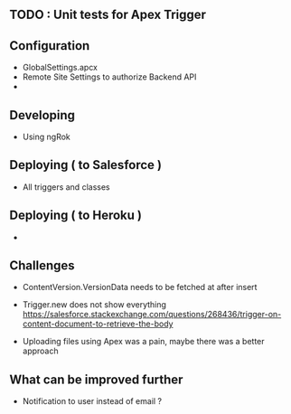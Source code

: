 ## TODO : Unit tests for Apex Trigger

## Configuration
- GlobalSettings.apcx 
- Remote Site Settings to authorize Backend API
- 

## Developing
- Using ngRok

## Deploying ( to Salesforce )
- All triggers and classes

## Deploying ( to Heroku )
-



## Challenges

- ContentVersion.VersionData needs to be fetched at after insert
- Trigger.new does not show everything
https://salesforce.stackexchange.com/questions/268436/trigger-on-content-document-to-retrieve-the-body

- Uploading files using Apex was a pain, maybe there was a better approach

## What can be improved further
- Notification to user instead of email ?


